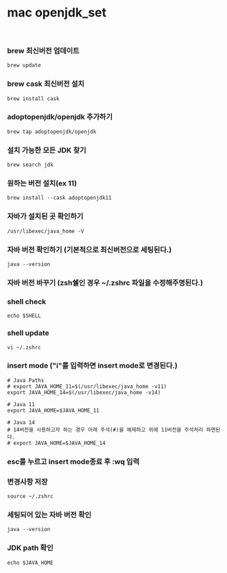 # mac openjdk_set

<br/>

### brew 최신버전 업데이트
```
brew update
```

### brew cask 최신버전 설치
```
brew install cask
```

### adoptopenjdk/openjdk 추가하기
```
brew tap adoptopenjdk/openjdk
```

### 설치 가능한 모든 JDK 찾기
```
brew search jdk
```

### 원하는 버전 설치(ex 11)
```
brew install --cask adoptopenjdk11
```

### 자바가 설치된 곳 확인하기
```
/usr/libexec/java_home -V
```

### 자바 버전 확인하기 (기본적으로 최신버전으로 세팅된다.)
```
java --version
```

### 자바 버전 바꾸기 (zsh쉘인 경우 ~/.zshrc 파일을 수정해주명된다.)
### shell check
```
echo $SHELL
```

### shell update
```
vi ~/.zshrc
```

### insert mode ("i"를 입력하면 insert mode로 변경된다.)
```
# Java Paths
# export JAVA_HOME_11=$(/usr/libexec/java_home -v11)
export JAVA_HOME_14=$(/usr/libexec/java_home -v14)

# Java 11
export JAVA_HOME=$JAVA_HOME_11

# Java 14
# 14버전을 사용하고자 하는 경우 아래 주석(#)을 해제하고 위에 11버전을 주석처리 하면된다.
# export JAVA_HOME=$JAVA_HOME_14
```

### esc를 누르고 insert mode종료 후 :wq 입력

### 변경사항 저장
```
source ~/.zshrc
```

### 세팅되어 있는 자바 버전 확인
```
java --version
```

### JDK path 확인
```
echo $JAVA_HOME
```
